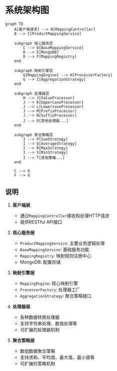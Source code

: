# 系统架构图

```mermaid
graph TD
    A[客户端请求] --> B[MappingController]
    B --> C[ProductMappingService]
    
    subgraph 核心服务层
        C --> D[BaseMappingService]
        D --> E[MongoDB]
        D --> F[MappingRegistry]
    end
    
    subgraph 映射引擎层
        G[MappingEngine] --> H[ProcessorFactory]
        G --> I[AggregationStrategy]
    end
    
    subgraph 处理器层
        H --> J[ValueProcessor]
        J --> K[UppercaseProcessor]
        J --> L[LowercaseProcessor]
        J --> M[PrefixProcessor]
        J --> N[SuffixProcessor]
        J --> O[其他处理器...]
    end
    
    subgraph 聚合策略层
        I --> P[SumStrategy]
        I --> Q[AverageStrategy]
        I --> R[MaxStrategy]
        I --> S[MinStrategy]
        I --> T[其他策略...]
    end
    
    C --> G
    F --> G
```

## 说明

1. **客户端层**
    - 通过`MappingController`接收和处理HTTP请求
    - 提供RESTful API接口

2. **核心服务层**
    - `ProductMappingService`: 主要业务逻辑处理
    - `BaseMappingService`: 基础服务功能
    - `MappingRegistry`: 映射规则注册中心
    - MongoDB: 配置存储

3. **映射引擎层**
    - `MappingEngine`: 核心映射引擎
    - `ProcessorFactory`: 处理器工厂
    - `AggregationStrategy`: 聚合策略接口

4. **处理器层**
    - 各种数据转换处理器
    - 支持字符串处理、数值处理等
    - 可扩展的处理器机制

5. **聚合策略层**
    - 数组数据聚合策略
    - 支持求和、平均值、最大值、最小值等
    - 可扩展的策略机制 